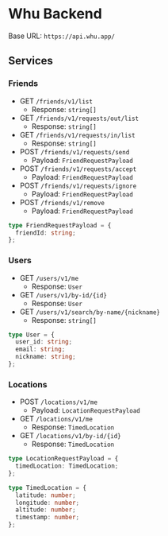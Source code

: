 # Whu Backend

Base URL: `https://api.whu.app/`

## Services

### Friends

- GET `/friends/v1/list`
  - Response: `string[]`
- GET `/friends/v1/requests/out/list`
  - Response: `string[]`
- GET `/friends/v1/requests/in/list`
  - Response: `string[]`
- POST `/friends/v1/requests/send`
  - Payload: `FriendRequestPayload`
- POST `/friends/v1/requests/accept`
  - Payload: `FriendRequestPayload`
- POST `/friends/v1/requests/ignore`
  - Payload: `FriendRequestPayload`
- POST `/friends/v1/remove`
  - Payload: `FriendRequestPayload`

```ts
type FriendRequestPayload = {
  friendId: string;
};
```

### Users

- GET `/users/v1/me`
  - Response: `User`
- GET `/users/v1/by-id/{id}`
  - Response: `User`
- GET `/users/v1/search/by-name/{nickname}`
  - Response: `string[]`

```ts
type User = {
  user_id: string;
  email: string;
  nickname: string;
};
```

### Locations

- POST `/locations/v1/me`
  - Payload: `LocationRequestPayload`
- GET `/locations/v1/me`
  - Response: `TimedLocation`
- GET `/locations/v1/by-id/{id}`
  - Response: `TimedLocation`

```ts
type LocationRequestPayload = {
  timedLocation: TimedLocation;
};

type TimedLocation = {
  latitude: number;
  longitude: number;
  altitude: number;
  timestamp: number;
};
```
